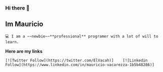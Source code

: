 ### Hi there 👋
## Im Mauricio 
```
💻 I am a ~~newbie~~**professional** programer with a lot of will to learn.
```
**Here are my links**
```
[![Twitter Follow](https://twitter.com/ElVacah)]    [![Linkedin Follow](https://www.linkedin.com/in/mauricio-vacarezza-1b5b48286)]
